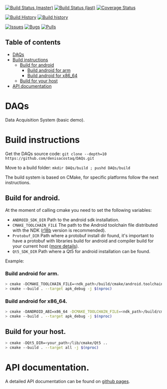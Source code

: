 [![Build Status (master)](https://img.shields.io/travis/com/denisacostaq/DAQs/master.svg?label=Build%20Status%20%28master%29)](https://api.travis-ci.com/denisacostaq/DAQs)
[![Build Status (last)](https://img.shields.io/travis/com/denisacostaq/DAQs.svg?label=Build%20Status%20%28last%29)](https://travis-ci.com/denisacostaq/DAQs/pull_requests)
[![Coverage Status](https://coveralls.io/repos/github/denisacostaq/DAQs/badge.svg?branch=master)](https://coveralls.io/github/denisacostaq/DAQs)

[![Build History](https://buildstats.info/travisci/chart/denisacostaq/DAQs?showStats=true&branch=master)](https://travis-ci.com/denisacostaq/DAQs/builds?branch=master)
[![Build history](https://buildstats.info/travisci/chart/denisacostaq/DAQs?showStats=true)](https://travis-ci.com/denisacostaq/DAQs/builds)

[![Issues](https://img.shields.io/github/issues/denisacostaq/DAQs.svg)](https://github.com/denisacostaq/DAQs/issues)
[![Bugs](https://img.shields.io/github/issues/denisacostaq/DAQs/bug.svg)](https://github.com/denisacostaq/DAQs/issues?q=is%3Aissue+is%3Aopen+label%3Abug)
[![Pulls](https://img.shields.io/github/issues-pr/denisacostaq/DAQs.svg)](https://github.com/denisacostaq/DAQs/pulls)


## Table of contents

<!-- MarkdownTOC levels="1,2,3" autolink="true" bracket="round" -->

- [DAQs](#daqs)
- [Build instructions](#build-instructions)
  - [Build for android](#build-for-android)
    - [Build android for arm](#build-android-for-arm)
    - [Build android for x86_64](#build-android-for-x86_64)
  - [Build for your host](#build-for-your-host)
- [API documentation](#api-documentation)

<!-- /MarkdownTOC -->

# DAQs
Data Acquisition System (basic demo).

# Build instructions

Get the DAQs source code:
`git clone --depth=10 https://github.com/denisacostaq/DAQs.git`

Move to a build folder:
`mkdir DAQs/build ; pushd DAQs/build`

The build system is based on CMake, for specific platforms follow the next instructions.

## Build for android.

At the moment of calling cmake you need to set the following variables:

 - `ANDROID_SDK_DIR` Path to the android sdk installation.
 - `CMAKE_TOOLCHAIN_FILE` The path to the Android toolchain file distributed with the NDK ([r18b](https://dl.google.com/android/repository/android-ndk-r18b-linux-x86_64.zip) version is recommended).
 - `Protobuf_DIR` Path where a protobuf install dir found, it's important to have a protobuf with libraries build for android and compiler build for your current host ([more details](https://github.com/denisacostaq/DAQs/wiki/Protobuf)).
 - `Qt5_SDK_DIR` Path where a Qt5 for android installation can be found.

Example:

### Build android for arm.

```bash
> cmake -DCMAKE_TOOLCHAIN_FILE=<ndk_path>/build/cmake/android.toolchain.cmake -DProtobuf_DIR=<protobuf_install_dir>/lib/cmake/protobuf -DQt5SDK_DIR=<your_path> -DANDROID_SDK_DIR=<your_path> ..
> cmake --build . --target apk_debug -j $(nproc)
```

### Build android for x86_64.

```bash
> cmake -DANDROID_ABI=x86_64 -DCMAKE_TOOLCHAIN_FILE=<ndk_path>/build/cmake/android.toolchain.cmake -DProtobuf_DIR=<protobuf_install_dir>/lib/cmake/protobuf -DQt5SDK_DIR=<your_path> -DANDROID_SDK_DIR=<your_path> ..
> cmake --build . --target apk_debug -j $(nproc)
```


## Build for your host.

```bash
> cmake -DQt5_DIR=<your_path>/lib/cmake/Qt5 ..
> cmake --build . --target all -j $(nproc)
```

# API documentation.

A detailed API documentation can be found on [github pages](https://denisacostaq.github.io/DAQs/index.html).
